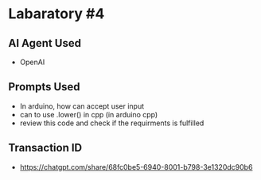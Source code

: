 # Labaratory #4

## AI Agent Used
- OpenAI

## Prompts Used
- In arduino, how can accept user input
- can to use .lower() in cpp (in arduino cpp)
- review this code and check if the requirments is fulfilled

## Transaction ID
- https://chatgpt.com/share/68fc0be5-6940-8001-b798-3e1320dc90b6
